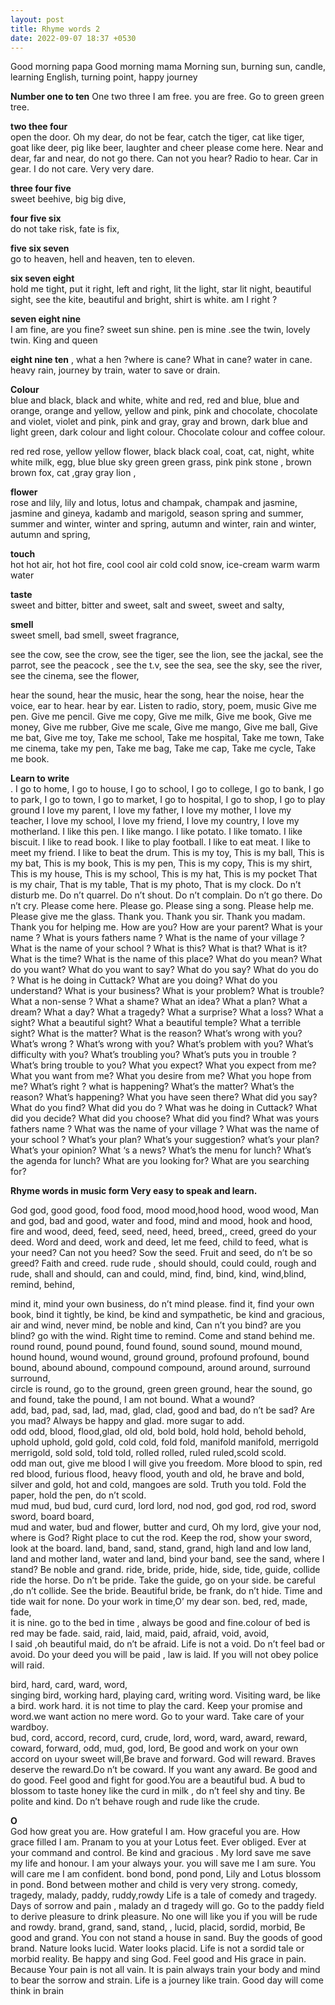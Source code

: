 ```yaml
---
layout: post
title: Rhyme words 2
date: 2022-09-07 18:37 +0530
---
```

Good morning papa
Good morning mama
Morning sun, burning sun, candle, learning English, turning point, happy journey
 
__Number  one to ten__
One two three
I am free. you are free. Go to green green tree.
 
__two thee four__  
open the door. Oh my dear, do not be fear, catch the tiger, cat like tiger, goat like deer, pig like beer, laughter and cheer
please come here. Near and dear, far and near, do not go there. Can not you hear? Radio to hear. Car in gear. I do not care. Very  very dare.
 
__three four five__  
sweet beehive, big big dive,
 
__four five six__  
do not take risk, fate is fix,
 
__five six seven__  
go to heaven, hell and heaven, ten to eleven.
 
__six seven eight__  
hold me tight, put it right, left and right, lit the light, star lit night, beautiful sight, see the kite, beautiful and bright, shirt is white.  am I right ?
 
__seven eight nine__  
 I am fine, are you fine? sweet sun shine.  pen is mine .see the twin, lovely twin. King and queen
 
__eight nine ten__ ,
what a hen ?where is cane? What in cane? water in cane. heavy rain, journey by  train, water to save or drain.
 
__Colour__   
blue and black, black and white, white and red, red and blue, blue and orange, orange and yellow, yellow and pink, pink and chocolate, chocolate and violet, violet and  pink, pink and gray, gray and brown, dark blue and light green, dark colour and light colour. Chocolate colour and coffee colour.
 
  red red rose, yellow yellow flower, black black coal, coat, cat, night, white white milk, egg, blue blue sky green green grass, pink pink stone , brown  brown fox, cat ,gray gray lion ,
 
__flower__  
rose and lily, lily and lotus, lotus and champak, champak and jasmine, jasmine and  gineya,
kadamb and  marigold,
season
spring and summer, summer and winter, winter and spring, autumn and winter, rain and winter, autumn and spring,
 
__touch__  
hot hot air, hot hot fire,
cool cool air
cold cold snow, ice-cream
warm warm water
 
__taste__  
sweet and bitter, bitter and sweet, salt and sweet, sweet and salty,
 
__smell__  
sweet smell, bad smell, sweet fragrance,
 
see the cow, see the crow, see the tiger, see the lion, see the jackal, see the parrot, see the peacock , see the t.v, see the sea, see the sky, see the river, see the cinema, see the flower,
 
hear the sound, hear the music, hear the song, hear the noise, hear the voice, ear to hear. hear by ear.
Listen to  radio, story, poem, music
Give me pen. Give me pencil. Give me copy, Give me milk, Give me book, Give me money, Give me rubber, Give me scale, Give me mango, Give me ball, Give me bat, Give me toy,
Take me school, Take me hospital, Take me town, Take me cinema, take my pen, Take me bag, Take me cap,  Take me cycle,  Take me book.
 
__Learn to write__  
.
I go to home,  I go to house, I go to school, I go to college, I go to bank, I go to park, I go to town, I go to market, I go to hospital, I go to shop, I go to play ground
I love my parent, I love my father, I love my mother, I love my teacher, I love my school, I love my friend, I love my country, I love my motherland.
I like this pen.  I like mango. I  like potato. I like tomato. I like biscuit. I like to read book. I like to play football. I like to eat meat. I like to meet my  friend.  I like to beat the drum.
 This is my toy, This is my ball, This is my bat, This is my book, This is my pen,  This is my copy, This is my shirt, This is my house, This is my school,  This is my hat, This is my pocket
That is  my chair, That is  my table, That is  my photo, That is  my clock.
Do n’t disturb me. Do n’t quarrel. Do n’t shout. Do n’t complain. Do n’t go there. Do n’t cry.
Please come here. Please go. Please sing a song. Please help me. Please give me the glass.
Thank you. Thank you sir.
Thank you madam. Thank you for helping me.
How are you? How are your parent?
What is your name ? What is yours fathers  name ? What is the name of your village ? What is the name of your school ? What is this? What is that? What is it? What is the time? What is the name of this place? What do you mean? What do you want? What do you want  to say? What do you  say? What do you do ? What is he  doing in Cuttack? What are you doing? What do you understand? What is your business? What is your problem? What is trouble? What a non-sense ? What a shame? What an idea? What a plan? What a dream? What a day? What a tragedy? What a surprise? What a loss? What a sight? What a beautiful sight? What a beautiful temple? What a  terrible sight? What  is the matter? What  is the reason? What’s wrong with you? What’s wrong ? What’s wrong with you? What’s problem with you? What’s difficulty with you? What’s troubling  you? What’s puts you in trouble  ? What’s bring trouble to  you? What you expect? What you expect from me? What you want from me? What you desire from me? What you hope from me? What’s right ? what is happening? What’s the matter? What’s the reason? What’s happening? What you have seen there? What did you say? What do you find? What did you do ? What was he doing in Cuttack? What did you decide? What did you choose? What did you find? What was  yours fathers  name ?  What was the name of your village ? What was the name of your school ? What’s your plan? What’s your suggestion? what’s your plan? What’s your opinion? What ‘s a news? What’s the menu for lunch? What’s the agenda  for lunch? What are you looking for? What are you searching for?
 
 
 
__Rhyme words in music form
Very easy to speak and learn.__
 
 
God god, good good, food food, mood mood,hood hood, wood wood,
Man and god, bad and good, water and food, mind and mood, hook and hood, fire and wood,
 deed, feed, seed, need, heed, breed,, creed, greed do your deed. Word and deed, work and deed, let me feed, child to feed, what is your need? Can not you heed? Sow the seed. Fruit and seed, do n’t be so greed? Faith and creed.
 rude rude , should should, could could,
rough and rude, shall and should, can  and could, mind, find, bind, kind, wind,blind, remind, behind,
 
mind it, mind your own business, do n’t mind please. find it, find your own book, bind it tightly, be  kind, be kind and sympathetic, be kind and gracious, air and wind, never mind, be noble and kind, Can n’t you bind? are you blind? go with the wind.  Right time to remind. Come and stand behind me.  
round round, pound pound, found found, sound sound, mound mound, hound hound, wound wound, ground ground, profound profound, bound bound, abound abound, compound compound, around around, surround  surround,  
circle is round, go to the ground, green green ground, hear the sound, go and found, take the pound, I am not bound. What a wound?  
add, bad, pad, sad, lad, mad, glad, clad,
good and bad, do n’t be sad? Are you mad? Always be happy and glad. more sugar to add.  
odd odd, blood, flood,glad, old old, bold bold, hold hold, behold behold, uphold uphold, gold gold, cold cold, fold fold, manifold manifold, merrigold merrigold, sold sold, told told, rolled rolled, ruled ruled,scold scold.  
odd man out, give me blood I will give you freedom. More blood to spin, red red blood, furious flood, heavy flood, youth and old, he brave and bold, silver and gold, hot and cold, mangoes are sold. Truth you told. Fold the paper, hold the pen, do n’t scold.  
mud mud, bud bud, curd curd, lord lord, nod nod,  god god, rod rod, sword sword, board board,  
mud and water, bud and flower, butter and curd, Oh my lord, give your nod, where is God? Right place to cut the rod. Keep the rod, show your sword, look at the board.
 land, band, sand, stand, grand,
high land and low land, land and mother land, water and land, bind your band, see the sand, where I stand? Be noble and grand.
ride, bride, pride, hide, side, tide, guide, collide  
ride the horse. Do n’t be pride. Take the guide, go on your side. be careful ,do n’t collide. See the bride. Beautiful bride, be frank, do n’t hide. Time and tide wait for none. Do your work in time,O’ my dear son.
bed, red, made, fade,  
it is nine. go to the bed in time , always be good and fine.colour  of bed is red may be fade.
said, raid, laid, maid, paid, afraid, void, avoid,  
I said ,oh beautiful maid, do n’t be afraid. Life is not a void. Do n’t feel bad or avoid. Do your deed you will be paid , law is laid. If you will not obey police will raid.  
 
 
bird, hard, card, ward, word,  
singing bird, working hard, playing card, writing word. Visiting ward, be like a bird. work hard.  it is not  time to play the card. Keep your promise and word.we want action no mere word. Go to your ward. Take care of your wardboy.  
bud, cord, accord, record, curd, crude, lord,
word, ward, award, reward, coward, forward,
odd, mud, god, lord, Be good and work on your own accord on uyour sweet will,Be brave and forward. God will reward. Braves deserve the reward.Do n’t be coward. If you want any award. Be good and do good. Feel good and fight for good.You are a beautiful bud. A bud to blossom to taste honey like the curd in milk , do n’t feel shy and tiny. Be polite  and kind. Do n’t behave rough and rude like  the crude.
 
__O__  
God how great you are. How grateful I am. How graceful you are. How grace filled I am. Pranam to you at your Lotus feet. Ever obliged. Ever at your command and control. Be kind and gracious . My lord save me  save my life and honour.  I am your always your. you will save me I am sure. You will care me I am confident.
bond bond, pond pond,
Lily and Lotus blossom in pond. Bond between mother and child is very very strong.
comedy, tragedy, malady, paddy, ruddy,rowdy
Life is a tale of comedy and tragedy. Days of sorrow and pain , malady an d tragedy will go. Go to the paddy field to derive pleasure to drink pleasure. No one will like you if you will be rude and rowdy.
brand, grand, sand, stand, , lucid, placid, sordid, morbid, Be good and grand. You con not stand a house in sand. Buy the goods of good brand. Nature looks lucid. Water looks placid. Life is not a sordid tale or morbid reality. Be happy and sing God. Feel good and His grace in pain. Because Your pain is not all vain. It is pain always train your body and mind to bear the sorrow and strain. Life is a journey like train. Good day will come think in brain

